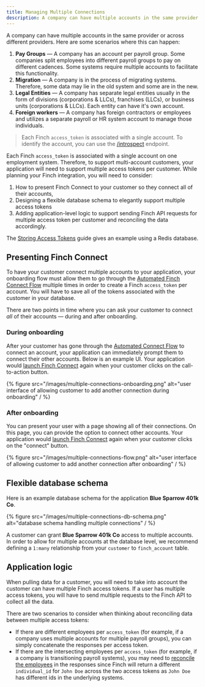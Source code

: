 ```yaml
---
title: Managing Multiple Connections
description: A company can have multiple accounts in the same provider or across different providers.
---
```


A company can have multiple accounts in the same provider or across different providers. Here are some scenarios where this can happen:

1. **Pay Groups** — A company has an account per payroll group. Some companies split employees into different payroll groups to pay on different cadences. Some systems require multiple accounts to facilitate this functionality.
2. **Migration** — A company is in the process of migrating systems. Therefore, some data may lie in the old system and some are in the new.
3. **Legal Entities** — A company has separate legal entities usually in the form of divisions (corporations & LLCs), franchises (LLCs), or business units (corporations & LLCs). Each entity can have it's own account.
4. **Foreign workers** — A company has foreign contractors or employees and utilizes a separate payroll or HR system account to manage those individuals.

> Each Finch `access_token` is associated with a single account. To identify the account, you can use the [/introspect](https://developer.tryfinch.com/docs/reference/b3A6MTc3MTk2Njk-introspect) endpoint.

Each Finch `access_token` is associated with a single account on one employment system. Therefore, to support multi-account customers, your application will need to support multiple access tokens per customer. While planning your Finch integration, you will need to consider:

1. How to present Finch Connect to your customer so they connect all of their accounts,
2. Designing a flexible database schema to elegantly support multiple access tokens
3. Adding application-level logic to support sending Finch API requests for multiple access token per customer and reconciling the data accordingly.

The [Storing Access Tokens](/docs/storing-access-tokens) guide gives an example using a Redis database.

## Presenting Finch Connect

To have your customer connect multiple accounts to your application, your onboarding flow must allow them to go through the [Automated Finch Connect Flow](/docs/automated-flow) multiple times in order to create a Finch `access_token` per account. You will have to save all of the tokens associated with the customer in your database.

There are two points in time where you can ask your customer to connect *all* of their accounts — during and after onboarding.

### During onboarding

After your customer has gone through the [Automated Connect Flow](../Product-Guides/Automated-Connect-Flow.md#default-flow) to connect an account, your application can immediately prompt them to connect their other accounts. Below is an example UI. Your application would [launch Finch Connect](../Integrating-with-Finch/Integrate-Finch-Connect/Overview.md) again when your customer clicks on the call-to-action button.

{% figure src="/images/multiple-connections-onboarding.png" alt="user interface of allowing customer to add another connection during onboarding" / %}

### After onboarding

You can present your user with a page showing all of their connections. On this page, you can provide the option to connect other accounts. Your application would [launch Finch Connect](/docs/embed-finch-connect) again when your customer clicks on the "connect" button.

{% figure src="/images/multiple-connections-flow.png" alt="user interface of allowing customer to add another connection after onboarding" / %}

## Flexible database schema

Here is an example database schema for the application **Blue Sparrow 401k Co**.

{% figure src="/images/multiple-connections-db-schema.png" alt="database schema handling multiple connections" / %}

A customer can grant **Blue Sparrow 401k Co** access to multiple accounts. In order to allow for multiple accounts at the database level, we recommend defining a `1:many` relationship from your `customer` to `finch_account` table.

## Application logic

When pulling data for a customer, you will need to take into account the customer can have multiple Finch access tokens. If a user has multiple access tokens, you will have to send multiple requests to the Finch API to collect all the data.

There are two scenarios to consider when thinking about reconciling data between multiple access tokens:

- If there are different employees per `access_token` (for example, if a company uses multiple accounts for multiple payroll groups), you can simply concatenate the responses per access token.
- If there are the intersecting employees per `access_token` (for example, if a company is transitioning payroll systems), you may need to [reconcile the employees](/docs/reconciling-employees) in the responses since Finch will return a different `individual_id` for `John Doe` across the two access tokens as `John Doe` has different ids in the underlying systems.

